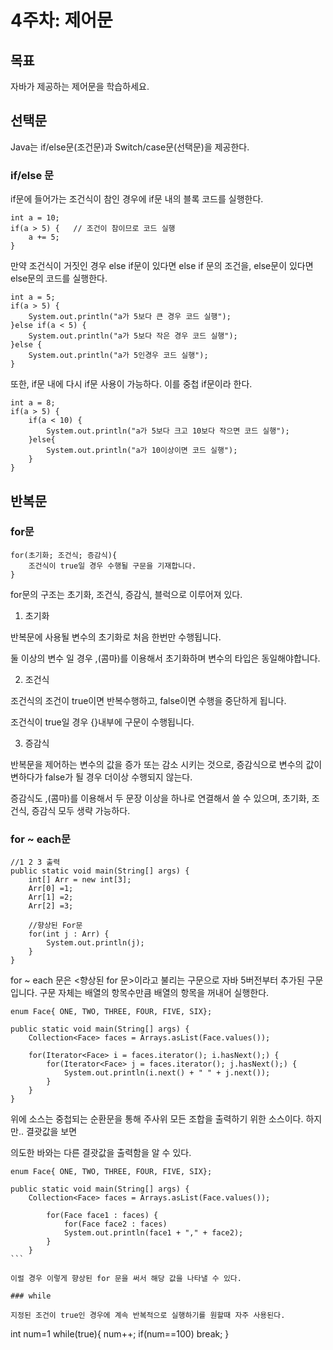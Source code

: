 # 4주차: 제어문

## 목표

자바가 제공하는 제어문을 학습하세요.

## 선택문

Java는 if/else문(조건문)과 Switch/case문(선택문)을 제공한다.

### if/else 문

if문에 들어가는 조건식이 참인 경우에 if문 내의 블록 코드를 실행한다.

```
int a = 10;
if(a > 5) {   // 조건이 참이므로 코드 실행 
	a += 5;   
}
```

만약 조건식이 거짓인 경우 else if문이 있다면 else if 문의 조건을, else문이 있다면 else문의 코드를 실행한다.

```
int a = 5;
if(a > 5) {
	System.out.println("a가 5보다 큰 경우 코드 실행");
}else if(a < 5) {
	System.out.println("a가 5보다 작은 경우 코드 실행");
}else {
	System.out.println("a가 5인경우 코드 실행");
}
```

또한, if문 내에 다시 if문 사용이 가능하다. 이를 중첩 if문이라 한다.

```
int a = 8;
if(a > 5) {
	if(a < 10) {
		System.out.println("a가 5보다 크고 10보다 작으면 코드 실행");
	}else{
		System.out.println("a가 10이상이면 코드 실행");
	}
}
```

## 반복문

### for문

```
for(초기화; 조건식; 증감식){
	조건식이 true일 경우 수행될 구문을 기재합니다. 
}
```
for문의 구조는 초기화, 조건식, 증감식, 블럭으로 이루어져 있다.

1) 초기화

반복문에 사용될 변수의 초기화로 처음 한번만 수행됩니다. 

둘 이상의 변수 일 경우 ,(콤마)를 이용해서 초기화하며 변수의 타입은 동일해야합니다.

 

2) 조건식

조건식의 조건이 true이면 반복수행하고, false이면 수행을 중단하게 됩니다.

조건식이 true일 경우 {}내부에 구문이 수행됩니다.

 

3) 증감식

반복문을 제어하는 변수의 값을 증가 또는 감소 시키는 것으로, 증감식으로 변수의 값이 변하다가 false가 될 경우 더이상 수행되지 않는다.

증감식도 ,(콤마)를 이용해서 두 문장 이상을 하나로 연결해서 쓸 수 있으며, 초기화, 조건식, 증감식 모두 생략 가능하다.


### for ~ each문

```
//1 2 3 출력	
public static void main(String[] args) {
	int[] Arr = new int[3];
	Arr[0] =1;
	Arr[1] =2;
	Arr[2] =3;
		
    //향상된 For문
	for(int j : Arr) {
		System.out.println(j);
	}
}
```

for ~ each 문은 <향상된 for 문>이라고 불리는 구문으로 자바 5버전부터 추가된 구문입니다. 구문 자체는 배열의 항목수만큼 배열의 항목을 꺼내어 실행한다.

```
enum Face{ ONE, TWO, THREE, FOUR, FIVE, SIX};
    
public static void main(String[] args) {
    Collection<Face> faces = Arrays.asList(Face.values());
        
    for(Iterator<Face> i = faces.iterator(); i.hasNext();) {
        for(Iterator<Face> j = faces.iterator(); j.hasNext();) {
            System.out.println(i.next() + " " + j.next());
        }
    }
}
```

위에 소스는 중첩되는 순환문을 통해 주사위 모든 조합을 출력하기 위한 소스이다. 하지만.. 결괏값을 보면

의도한 바와는 다른 결괏값을 출력함을 알 수 있다.

```
enum Face{ ONE, TWO, THREE, FOUR, FIVE, SIX};

public static void main(String[] args) {
    Collection<Face> faces = Arrays.asList(Face.values());
        
        for(Face face1 : faces) {
            for(Face face2 : faces)
            System.out.println(face1 + "," + face2);
        }
    }
​```

이럴 경우 이렇게 향상된 for 문을 써서 해당 값을 나타낼 수 있다.

### while

지정된 조건이 true인 경우에 계속 반복적으로 실행하기를 원할때 자주 사용된다.

```
int num=1
while(true){
	num++;
	if(num==100) break;
}
```